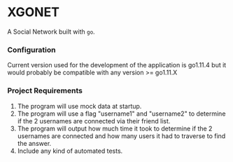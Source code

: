 # XGONET

A Social Network built with `go`.

### Configuration

Current version used for the development of the application is go1.11.4 but it would probably be compatible with any version >= go1.11.X 


### Project Requirements

1. The program will use mock data at startup.
2. The program will use a flag "username1" and "username2" to determine if the 2 usernames are connected via their friend list.
3. The program will output how much time it took to determine if the 2 usernames are connected and how many users it had to traverse to find the answer.
4. Include any kind of automated tests.